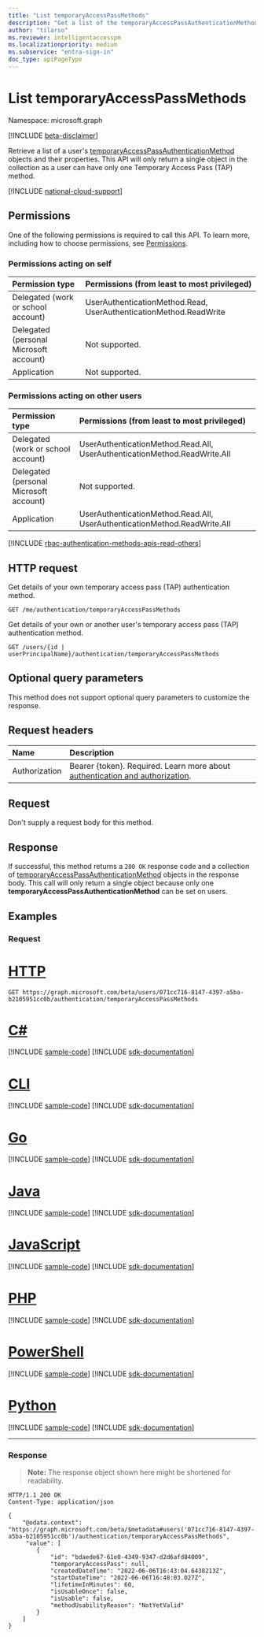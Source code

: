 ```yaml
---
title: "List temporaryAccessPassMethods"
description: "Get a list of the temporaryAccessPassAuthenticationMethod objects for a user."
author: "tilarso"
ms.reviewer: intelligentaccesspm
ms.localizationpriority: medium
ms.subservice: "entra-sign-in"
doc_type: apiPageType
---
```


# List temporaryAccessPassMethods
Namespace: microsoft.graph

[!INCLUDE [beta-disclaimer](../../includes/beta-disclaimer.md)]


Retrieve a list of a user's [temporaryAccessPassAuthenticationMethod](../resources/temporaryaccesspassauthenticationmethod.md) objects and their properties. This API will only return a single object in the collection as a user can have only one Temporary Access Pass (TAP) method.

[!INCLUDE [national-cloud-support](../../includes/global-only.md)]

## Permissions
One of the following permissions is required to call this API. To learn more, including how to choose permissions, see [Permissions](/graph/permissions-reference).

### Permissions acting on self
<!-- { "blockType": "ignored"  } // Note: Removing this line will result in the permissions autogeneration tool overwriting the table. -->
|Permission type      | Permissions (from least to most privileged)              |
|:---------------------------------------|:-------------------------|
| Delegated (work or school account)     | UserAuthenticationMethod.Read, UserAuthenticationMethod.ReadWrite |
| Delegated (personal Microsoft account) | Not supported. |
| Application                            | Not supported. |

### Permissions acting on other users
<!-- { "blockType": "ignored"  } // Note: Removing this line will result in the permissions autogeneration tool overwriting the table. -->
|Permission type      | Permissions (from least to most privileged)              |
|:---------------------------------------|:-------------------------|
| Delegated (work or school account)     | UserAuthenticationMethod.Read.All, UserAuthenticationMethod.ReadWrite.All |
| Delegated (personal Microsoft account) | Not supported. |
| Application                            | UserAuthenticationMethod.Read.All, UserAuthenticationMethod.ReadWrite.All |


[!INCLUDE [rbac-authentication-methods-apis-read-others](../includes/rbac-for-apis/rbac-authentication-methods-apis-read-others.md)]

## HTTP request

Get details of your own temporary access pass (TAP) authentication method.
<!-- { "blockType": "ignored" } -->
```http
GET /me/authentication/temporaryAccessPassMethods
```

Get details of your own or another user's temporary access pass (TAP) authentication method.
<!-- { "blockType": "ignored" } -->
``` http
GET /users/{id | userPrincipalName}/authentication/temporaryAccessPassMethods
```

## Optional query parameters
This method does not support optional query parameters to customize the response.

## Request headers
|Name|Description|
|:---|:---|
|Authorization|Bearer {token}. Required. Learn more about [authentication and authorization](/graph/auth/auth-concepts).|

## Request 
Don't supply a request body for this method.

## Response

If successful, this method returns a `200 OK` response code and a collection of [temporaryAccessPassAuthenticationMethod](../resources/temporaryaccesspassauthenticationmethod.md) objects in the response body.  This call will only return a single object because only one **temporaryAccessPassAuthenticationMethod** can be set on users.

## Examples

### Request


# [HTTP](#tab/http)
<!-- {
  "blockType": "request",
  "name": "list_temporaryaccesspassauthenticationmethod"
}
-->
```msgraph-interactive
GET https://graph.microsoft.com/beta/users/071cc716-8147-4397-a5ba-b2105951cc0b/authentication/temporaryAccessPassMethods
```

# [C#](#tab/csharp)
[!INCLUDE [sample-code](../includes/snippets/csharp/list-temporaryaccesspassauthenticationmethod-csharp-snippets.md)]
[!INCLUDE [sdk-documentation](../includes/snippets/snippets-sdk-documentation-link.md)]

# [CLI](#tab/cli)
[!INCLUDE [sample-code](../includes/snippets/cli/list-temporaryaccesspassauthenticationmethod-cli-snippets.md)]
[!INCLUDE [sdk-documentation](../includes/snippets/snippets-sdk-documentation-link.md)]

# [Go](#tab/go)
[!INCLUDE [sample-code](../includes/snippets/go/list-temporaryaccesspassauthenticationmethod-go-snippets.md)]
[!INCLUDE [sdk-documentation](../includes/snippets/snippets-sdk-documentation-link.md)]

# [Java](#tab/java)
[!INCLUDE [sample-code](../includes/snippets/java/list-temporaryaccesspassauthenticationmethod-java-snippets.md)]
[!INCLUDE [sdk-documentation](../includes/snippets/snippets-sdk-documentation-link.md)]

# [JavaScript](#tab/javascript)
[!INCLUDE [sample-code](../includes/snippets/javascript/list-temporaryaccesspassauthenticationmethod-javascript-snippets.md)]
[!INCLUDE [sdk-documentation](../includes/snippets/snippets-sdk-documentation-link.md)]

# [PHP](#tab/php)
[!INCLUDE [sample-code](../includes/snippets/php/list-temporaryaccesspassauthenticationmethod-php-snippets.md)]
[!INCLUDE [sdk-documentation](../includes/snippets/snippets-sdk-documentation-link.md)]

# [PowerShell](#tab/powershell)
[!INCLUDE [sample-code](../includes/snippets/powershell/list-temporaryaccesspassauthenticationmethod-powershell-snippets.md)]
[!INCLUDE [sdk-documentation](../includes/snippets/snippets-sdk-documentation-link.md)]

# [Python](#tab/python)
[!INCLUDE [sample-code](../includes/snippets/python/list-temporaryaccesspassauthenticationmethod-python-snippets.md)]
[!INCLUDE [sdk-documentation](../includes/snippets/snippets-sdk-documentation-link.md)]

---

### Response
>**Note:** The response object shown here might be shortened for readability.
<!-- {
  "blockType": "response",
  "truncated": true,
  "@odata.type": "Collection(microsoft.graph.temporaryAccessPassAuthenticationMethod)"
}
-->
``` http
HTTP/1.1 200 OK
Content-Type: application/json

{
    "@odata.context": "https://graph.microsoft.com/beta/$metadata#users('071cc716-8147-4397-a5ba-b2105951cc0b')/authentication/temporaryAccessPassMethods",
     "value": [
        {
            "id": "bdaede67-61e0-4349-9347-d2d6afd84009",
            "temporaryAccessPass": null,
            "createdDateTime": "2022-06-06T16:43:04.6438213Z",
            "startDateTime": "2022-06-06T16:48:03.027Z",
            "lifetimeInMinutes": 60,
            "isUsableOnce": false,
            "isUsable": false,
            "methodUsabilityReason": "NotYetValid"
        }
    ]
}
```
